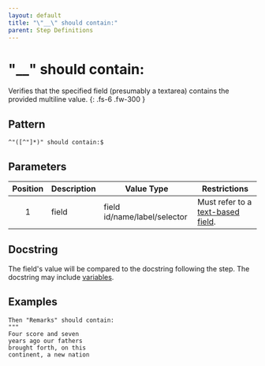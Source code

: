 ```yaml
---
layout: default
title: "\"__\" should contain:"
parent: Step Definitions
---
```


# "\_\_" should contain:

Verifies that the specified field (presumably a textarea) contains the provided multiline value.
{: .fs-6 .fw-300 }

## Pattern

```
^"([^"]*)" should contain:$
```

## Parameters

| Position | Description | Value Type                   | Restrictions                                                                             |
| :------: | ----------- | ---------------------------- | ---------------------------------------------------------------------------------------- |
|    1     | field       | field id/name/label/selector | Must refer to a [text-based field]({{site.baseurl}}/field_types.html#text-based-fields). |

## Docstring

The field's value will be compared to the docstring following the step. The docstring may include [variables](../variables.html).

## Examples

```gherkin
Then "Remarks" should contain:
"""
Four score and seven
years ago our fathers
brought forth, on this
continent, a new nation
```